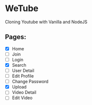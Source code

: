# WeTube

Cloning Youtube with Vanilla and NodeJS

## Pages:

- [x] Home
- [ ] Join
- [ ] Login
- [x] Search
- [ ] User Detail
- [ ] Edit Profile
- [ ] Change Password
- [x] Upload
- [ ] Video Detail
- [ ] Edit Video
